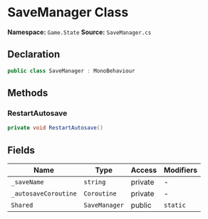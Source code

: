 # SaveManager Class

**Namespace:** `Game.State`
**Source:** `SaveManager.cs`

## Declaration

```csharp
public class SaveManager : MonoBehaviour
```

## Methods

### RestartAutosave

```csharp
private void RestartAutosave()
```

## Fields

| Name | Type | Access | Modifiers |
|------|------|--------|-----------|
| `_saveName` | `string` | private | - |
| `_autosaveCoroutine` | `Coroutine` | private | - |
| `Shared` | `SaveManager` | public | `static` |

